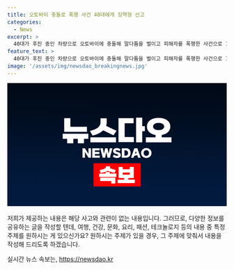 ```yaml
---
title: 오토바이 충돌로 폭행 사건 40대에게 징역형 선고
categories:
  - News
excerpt: >
  40대가 후진 중인 차량으로 오토바이에 충돌해 말다툼을 벌이고 피해자를 폭행한 사건으로 1년 징역과 2년 집행유예가 선고됐다. 전자담배를 든 채 피해자의 얼굴과 가슴을 공격하고 치료가 필요한 골절상을 입혔다. 과거 폭력 전력과 피해자와의 합의 등을 고려해 형량을 결정한 것으로 밝혀졌다. (150자)
feature_text: >
  40대가 후진 중인 차량으로 오토바이에 충돌해 말다툼을 벌이고 피해자를 폭행한 사건으로 1년 징역과 2년 집행유예가 선고됐다. 전자담배를 든 채 피해자의 얼굴과 가슴을 공격하고 치료가 필요한 골절상을 입혔다. 과거 폭력 전력과 피해자와의 합의 등을 고려해 형량을 결정한 것으로 밝혀졌다. (150자)
image: '/assets/img/newsdao_breakingnews.jpg'
---
```


<p><img src="/assets/img/newsdao_breakingnews.jpg" alt="firstkoreanews 속보" /></p>

<p>저희가 제공하는 내용은 해당 사고와 관련이 없는 내용입니다. 그러므로, 다양한 정보를 공유하는 글을 작성할 텐데, 여행, 건강, 문화, 요리, 패션, 테크놀로지 등의 내용 중 특정 주제를 원하시는 게 있으신가요? 원하시는 주제가 있을 경우, 그 주제에 맞춰서 내용을 작성해 드리도록 하겠습니다.</p>
실시간 뉴스 속보는, <a href="https://newsdao.kr" rel="dofollow">https://newsdao.kr</a>


